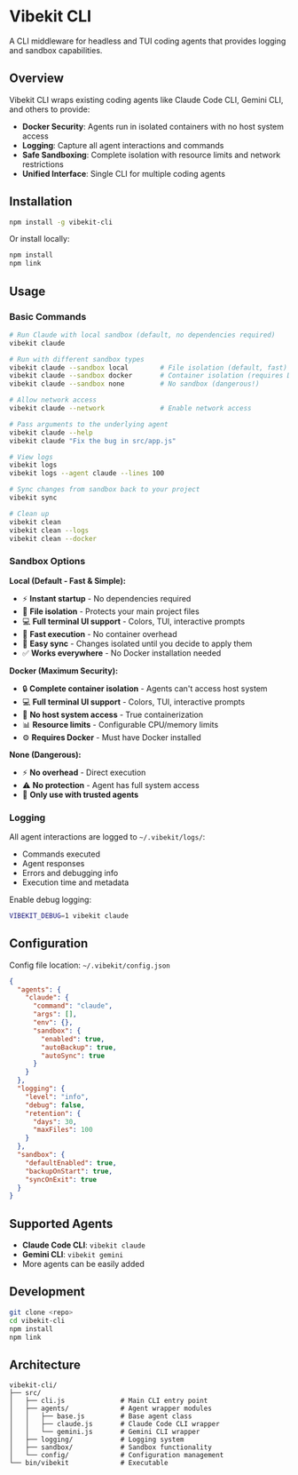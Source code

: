 # Vibekit CLI

A CLI middleware for headless and TUI coding agents that provides logging and sandbox capabilities.

## Overview

Vibekit CLI wraps existing coding agents like Claude Code CLI, Gemini CLI, and others to provide:

- **Docker Security**: Agents run in isolated containers with no host system access
- **Logging**: Capture all agent interactions and commands
- **Safe Sandboxing**: Complete isolation with resource limits and network restrictions
- **Unified Interface**: Single CLI for multiple coding agents

## Installation

```bash
npm install -g vibekit-cli
```

Or install locally:

```bash
npm install
npm link
```

## Usage

### Basic Commands

```bash
# Run Claude with local sandbox (default, no dependencies required)
vibekit claude

# Run with different sandbox types
vibekit claude --sandbox local        # File isolation (default, fast)
vibekit claude --sandbox docker       # Container isolation (requires Docker)
vibekit claude --sandbox none         # No sandbox (dangerous!)

# Allow network access
vibekit claude --network              # Enable network access

# Pass arguments to the underlying agent  
vibekit claude --help
vibekit claude "Fix the bug in src/app.js"

# View logs
vibekit logs
vibekit logs --agent claude --lines 100

# Sync changes from sandbox back to your project
vibekit sync

# Clean up
vibekit clean
vibekit clean --logs
vibekit clean --docker
```

### Sandbox Options

**Local (Default - Fast & Simple):**
- ⚡ **Instant startup** - No dependencies required
- 📁 **File isolation** - Protects your main project files
- 💻 **Full terminal UI support** - Colors, TUI, interactive prompts  
- 🏃 **Fast execution** - No container overhead
- 🔄 **Easy sync** - Changes isolated until you decide to apply them
- ✅ **Works everywhere** - No Docker installation needed

**Docker (Maximum Security):**
- 🔒 **Complete container isolation** - Agents can't access host system
- 💻 **Full terminal UI support** - Colors, TUI, interactive prompts
- 🚫 **No host system access** - True containerization
- 📊 **Resource limits** - Configurable CPU/memory limits
- ⚙️ **Requires Docker** - Must have Docker installed

**None (Dangerous):**
- ⚡ **No overhead** - Direct execution
- ⚠️ **No protection** - Agent has full system access
- 🚨 **Only use with trusted agents**

### Logging

All agent interactions are logged to `~/.vibekit/logs/`:
- Commands executed
- Agent responses  
- Errors and debugging info
- Execution time and metadata

Enable debug logging:
```bash
VIBEKIT_DEBUG=1 vibekit claude
```

## Configuration

Config file location: `~/.vibekit/config.json`

```json
{
  "agents": {
    "claude": {
      "command": "claude", 
      "args": [],
      "env": {},
      "sandbox": {
        "enabled": true,
        "autoBackup": true,
        "autoSync": true
      }
    }
  },
  "logging": {
    "level": "info",
    "debug": false,
    "retention": {
      "days": 30,
      "maxFiles": 100
    }
  },
  "sandbox": {
    "defaultEnabled": true,
    "backupOnStart": true,
    "syncOnExit": true
  }
}
```

## Supported Agents

- **Claude Code CLI**: `vibekit claude`
- **Gemini CLI**: `vibekit gemini` 
- More agents can be easily added

## Development

```bash
git clone <repo>
cd vibekit-cli
npm install
npm link
```

## Architecture

```
vibekit-cli/
├── src/
│   ├── cli.js              # Main CLI entry point
│   ├── agents/             # Agent wrapper modules
│   │   ├── base.js         # Base agent class
│   │   ├── claude.js       # Claude Code CLI wrapper
│   │   └── gemini.js       # Gemini CLI wrapper
│   ├── logging/            # Logging system
│   ├── sandbox/            # Sandbox functionality
│   └── config/             # Configuration management
└── bin/vibekit             # Executable
```